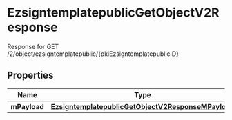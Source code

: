

# EzsigntemplatepublicGetObjectV2Response

Response for GET /2/object/ezsigntemplatepublic/{pkiEzsigntemplatepublicID}

## Properties

| Name | Type | Description | Notes |
|------------ | ------------- | ------------- | -------------|
|**mPayload** | [**EzsigntemplatepublicGetObjectV2ResponseMPayload**](EzsigntemplatepublicGetObjectV2ResponseMPayload.md) |  |  |



